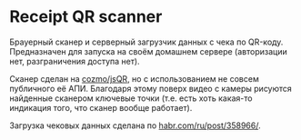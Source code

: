 # Receipt QR scanner

Брауерный сканер и серверный загрузчик данных с чека по QR-коду.
Предназначен для запуска на своём домашнем сервере (авторизации нет, разграничения доступа нет).

Сканер сделан на [cozmo/jsQR](https://github.com/cozmo/jsQR), но с использованием не совсем публичного её АПИ.
Благодаря этому поверх видео с камеры рисуются найденные сканером ключевые точки
(т.е. есть хоть какая-то индикация того, что сканер вообще работает).

Загрузка чековых данных сделана по [habr.com/ru/post/358966/](https://habr.com/ru/post/358966/).
